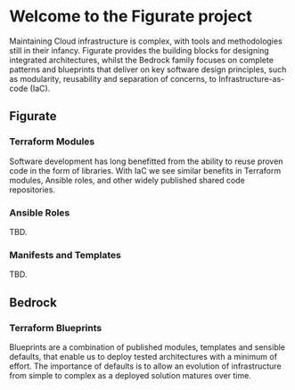 # Welcome to the Figurate project

Maintaining Cloud infrastructure is complex, with tools and methodologies still in their infancy. Figurate provides the building blocks for
designing integrated architectures, whilst the Bedrock family focuses on complete patterns and blueprints that deliver on key software design 
principles, such as modularity, reusability and separation of concerns, to Infrastructure-as-code (IaC).

## Figurate

### Terraform Modules

Software development has long benefitted from the ability to reuse proven code in the form of libraries. With IaC we see similar benefits in
Terraform modules, Ansible roles, and other widely published shared code repositories.

### Ansible Roles

TBD.

### Manifests and Templates

TBD.


## Bedrock

### Terraform Blueprints

Blueprints are a combination of published modules, templates and sensible defaults, that enable us to deploy tested architectures with a minimum of
effort. The importance of defaults is to allow an evolution of infrastructure from simple to complex as a deployed solution matures over
time.
